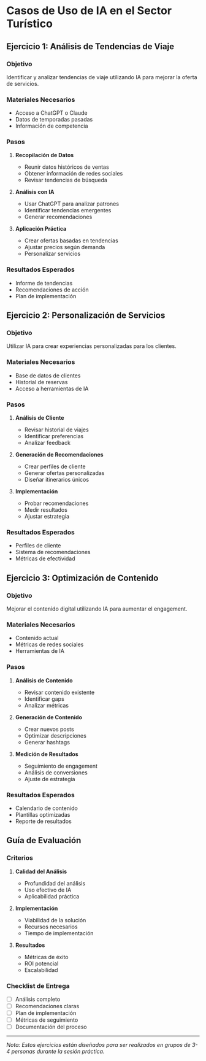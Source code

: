 # Casos de Uso de IA en el Sector Turístico

## Ejercicio 1: Análisis de Tendencias de Viaje
### Objetivo
Identificar y analizar tendencias de viaje utilizando IA para mejorar la oferta de servicios.

### Materiales Necesarios
- Acceso a ChatGPT o Claude
- Datos de temporadas pasadas
- Información de competencia

### Pasos
1. **Recopilación de Datos**
   - Reunir datos históricos de ventas
   - Obtener información de redes sociales
   - Revisar tendencias de búsqueda

2. **Análisis con IA**
   - Usar ChatGPT para analizar patrones
   - Identificar tendencias emergentes
   - Generar recomendaciones

3. **Aplicación Práctica**
   - Crear ofertas basadas en tendencias
   - Ajustar precios según demanda
   - Personalizar servicios

### Resultados Esperados
- Informe de tendencias
- Recomendaciones de acción
- Plan de implementación

## Ejercicio 2: Personalización de Servicios
### Objetivo
Utilizar IA para crear experiencias personalizadas para los clientes.

### Materiales Necesarios
- Base de datos de clientes
- Historial de reservas
- Acceso a herramientas de IA

### Pasos
1. **Análisis de Cliente**
   - Revisar historial de viajes
   - Identificar preferencias
   - Analizar feedback

2. **Generación de Recomendaciones**
   - Crear perfiles de cliente
   - Generar ofertas personalizadas
   - Diseñar itinerarios únicos

3. **Implementación**
   - Probar recomendaciones
   - Medir resultados
   - Ajustar estrategia

### Resultados Esperados
- Perfiles de cliente
- Sistema de recomendaciones
- Métricas de efectividad

## Ejercicio 3: Optimización de Contenido
### Objetivo
Mejorar el contenido digital utilizando IA para aumentar el engagement.

### Materiales Necesarios
- Contenido actual
- Métricas de redes sociales
- Herramientas de IA

### Pasos
1. **Análisis de Contenido**
   - Revisar contenido existente
   - Identificar gaps
   - Analizar métricas

2. **Generación de Contenido**
   - Crear nuevos posts
   - Optimizar descripciones
   - Generar hashtags

3. **Medición de Resultados**
   - Seguimiento de engagement
   - Análisis de conversiones
   - Ajuste de estrategia

### Resultados Esperados
- Calendario de contenido
- Plantillas optimizadas
- Reporte de resultados

## Guía de Evaluación
### Criterios
1. **Calidad del Análisis**
   - Profundidad del análisis
   - Uso efectivo de IA
   - Aplicabilidad práctica

2. **Implementación**
   - Viabilidad de la solución
   - Recursos necesarios
   - Tiempo de implementación

3. **Resultados**
   - Métricas de éxito
   - ROI potencial
   - Escalabilidad

### Checklist de Entrega
- [ ] Análisis completo
- [ ] Recomendaciones claras
- [ ] Plan de implementación
- [ ] Métricas de seguimiento
- [ ] Documentación del proceso

---
*Nota: Estos ejercicios están diseñados para ser realizados en grupos de 3-4 personas durante la sesión práctica.*
